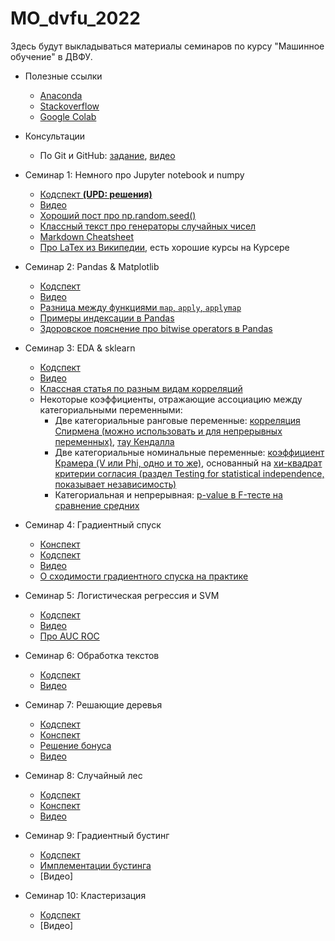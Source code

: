 # MO_dvfu_2022

Здесь будут выкладываться материалы семинаров по курсу "Машинное обучение" в ДВФУ. 

- Полезные ссылки
  - [Anaconda](https://www.anaconda.com/products/individual)
  - [Stackoverflow](https://stackoverflow.com)
  - [Google Colab](https://colab.research.google.com/)

- Консультации
  - По Git и GitHub: [задание](https://github.com/V-Marco/hse_iad4_2022/blob/main/misc/git_cons.pdf), [видео](https://youtu.be/Cvd8tdK8CVo)

- Семинар 1: Немного про Jupyter notebook и numpy
  - [Кодспект **(UPD: решения)**](https://github.com/V-Marco/MO_dvfu_2022/blob/main/seminar_1/solved_sem01_numpy.ipynb)
  - [Видео](https://youtu.be/DHYaR0OXLzk)
  - [Хороший пост про np.random.seed()](https://stackoverflow.com/questions/21494489/what-does-numpy-random-seed0-do)
  - [Классный текст про генераторы случайных чисел](https://onlinelibrary.wiley.com/doi/pdf/10.1002/9783527683147.app1)
  - [Markdown Cheatsheet](https://www.markdownguide.org/basic-syntax#overview)
  - [Про LaTex из Википедии](https://en.wikipedia.org/wiki/LaTeX), есть хорошие курсы на Курсере

- Семинар 2: Pandas & Matplotlib
  - [Кодспект](https://github.com/V-Marco/MO_dvfu_2022/blob/main/seminar_2/solved_sem01_pandas.ipynb)
  - [Видео](https://youtu.be/kLRmQjrzd7A)
  - [Разница между функциями `map`, `apply`, `applymap`](https://stackoverflow.com/questions/19798153/difference-between-map-applymap-and-apply-methods-in-pandas)
  - [Примеры индексации в Pandas](https://github.com/V-Marco/hse_iad5_2021/blob/main/misc/pandas_indexing_examples.ipynb)
  - [Здоровское пояснение про bitwise operators в Pandas](https://towardsdatascience.com/bitwise-operators-and-chaining-comparisons-in-pandas-d3a559487525)

- Семинар 3: EDA & sklearn
  - [Кодспект](https://github.com/V-Marco/MO_dvfu_2022/blob/main/seminar_3/solved_sem03_eda_sklearn.ipynb)
  - [Видео](https://youtu.be/8A3MeZzkBmE)
  - [Классная статья по разным видам корреляций](https://medium.com/@outside2SDs/an-overview-of-correlation-measures-between-categorical-and-continuous-variables-4c7f85610365)
  - Некоторые коэффициенты, отражающие ассоциацию между категориальными переменными:
    - Две категориальные ранговые переменные: [корреляция Спирмена (можно использовать и для непрерывных переменных)](https://en.wikipedia.org/wiki/Spearman%27s_rank_correlation_coefficient), [тау Кендалла](https://en.wikipedia.org/wiki/Kendall_rank_correlation_coefficient)
    - Две категориальные номинальные переменные: [коэффициент Крамера (V или Phi, одно и то же)](http://mlwiki.org/index.php/Cramer%27s_Coefficient), основанный на [хи-квадрат критерии согласия (раздел Testing for statistical independence, показывает независимость)](https://en.wikipedia.org/wiki/Pearson%27s_chi-squared_test)
    - Категориальная и непрерывная: [p-value в F-тесте на сравнение средних](http://mlwiki.org/index.php/One-Way_ANOVA_F-Test)

- Семинар 4: Градиентный спуск
  - [Конспект](https://github.com/V-Marco/MO_dvfu_2022/blob/main/seminar_4/sem04_grad.pdf)
  - [Кодспект](https://github.com/V-Marco/MO_dvfu_2022/blob/main/seminar_4/solved_sem04_grad.ipynb)
  - [Видео](https://youtu.be/gy1LE8n6m_c)
  - [О сходимости градиентного спуска на практике](https://datascience.stackexchange.com/questions/24534/does-gradient-descent-always-converge-to-an-optimum)

- Семинар 5: Логистическая регрессия и SVM
  - [Кодспект](https://github.com/V-Marco/MO_dvfu_2022/blob/main/seminar_5/solved_sem05_logit_svm.ipynb)
  - [Видео](https://youtu.be/Df-maYyFe9A)
  - [Про AUC ROC](https://dyakonov.org/2017/07/28/auc-roc-площадь-под-кривой-ошибок/)

- Семинар 6: Обработка текстов
  - [Кодспект](https://github.com/V-Marco/MO_dvfu_2022/blob/main/seminar_6/solved_sem06_texts.ipynb)
  - [Видео](https://youtu.be/Df-maYyFe9A)

- Семинар 7: Решающие деревья
  - [Кодспект](https://github.com/V-Marco/MO_dvfu_2022/blob/main/seminar_7/solved_sem07_trees.ipynb)
  - [Конспект](https://github.com/V-Marco/MO_dvfu_2022/blob/main/seminar_7/sem07_notes.pdf)
  - [Решение бонуса](https://github.com/V-Marco/MO_dvfu_2022/blob/main/seminar_7/bonus_sem07_trees.ipynb)
  - [Видео](https://youtu.be/gBFXVjp1u54)

- Семинар 8: Случайный лес
  - [Кодспект](https://github.com/V-Marco/MO_dvfu_2022/blob/main/seminar_8/solved_sem08_rf.ipynb)
  - [Конспект](https://github.com/V-Marco/MO_dvfu_2022/blob/main/seminar_7/sem07_notes.pdf)
  - [Видео](https://youtu.be/gBFXVjp1u54)

- Семинар 9: Градиентный бустинг
  - [Кодспект](https://github.com/V-Marco/MO_dvfu_2022/blob/main/seminar_9/solved_sem09_boostings_part1.ipynb)
  - [Имплементации бустинга](https://github.com/V-Marco/MO_dvfu_2022/blob/main/seminar_9/sem09_boostings_part2.ipynb)
  - [Видео]

- Семинар 10: Кластеризация
  - [Кодспект](https://github.com/V-Marco/MO_dvfu_2022/blob/main/seminar_10/solved_sem10_clustering.ipynb)
  - [Видео]
